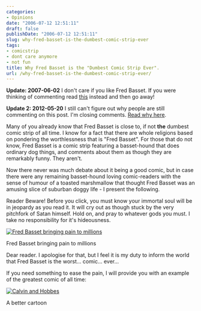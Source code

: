 ```yaml
---
categories:
- Opinions
date: "2006-07-12 12:51:11"
draft: false
publishDate: "2006-07-12 12:51:11"
slug: why-fred-basset-is-the-dumbest-comic-strip-ever
tags:
- comicstrip
- dont care anymore
- not fun
title: Why Fred Basset is the "Dumbest Comic Strip Ever".
url: /why-fred-basset-is-the-dumbest-comic-strip-ever/
---
```

**Update: 2007-06-02** I don't care if you like Fred Basset. If you were
thinking of commenting read [this](//the.geekorium.com.au/what-i-write/)
instead and then go away!

**Update 2: 2012-05-20** I still can't figure out why people are still
commenting on this post. I'm closing comments. [Read why
here](//the.geekorium.com.au/that-damn-basset-hound-again/).

Many of you already know that Fred Basset is close to, if not **the**
dumbest comic strip of all time. I know for a fact that there are whole
religions based on pondering the worthlessness that is "Fred Basset".
For those that do not know, Fred Basset is a comic strip featuring a
basset-hound that does ordinary dog things, and comments about them as
though they are remarkably funny. They aren't.

Now there never was much debate about it being a good comic, but in case
there were any remaining basset-hound loving comic-readers with the
sense of humour of a toasted marshmallow that thought Fred Basset was an
amusing slice of suburban doggy life - I present the following.

Reader Beware! Before you click, you must know your immortal soul will
be in jeopardy as you read it. It will cry out as though stuck by the
very pitchfork of Satan himself. Hold on, and pray to whatever gods you
must. I take no responsibility for it's hideousness.

[![Fred Basset bringing pain to
millions](https://turbo.geekorium.com.au/wp-content/uploads/527066829_0b0afb1b22.jpg)](https://turbo.geekorium.com.au/wp-content/uploads/527066829_0b0afb1b22.jpg)

Fred Basset bringing pain to millions

Dear reader. I apologise for that, but I feel it is my duty to inform
the world that Fred Basset is the worst... comic... ever...

If you need something to ease the pain, I will provide you with an
example of the greatest comic of all time:

[![Calvin and
Hobbes](https://turbo.geekorium.com.au/wp-content/uploads/526976548_08de98b96d.jpg)](https://turbo.geekorium.com.au/wp-content/uploads/526976548_08de98b96d.jpg)

A better cartoon